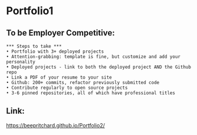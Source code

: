 # Portfolio1

## To be Employer Competitive:
    *** Steps to take ***
    • Portfolio with 3+ deployed projects
    • Attention-grabbing: template is fine, but customize and add your personality
    • Deployed projects - link to both the deployed project AND the Github repo
    • Link a PDF of your resume to your site
    • Github: 200+ commits, refactor previously submitted code
    • Contribute regularly to open source projects
    • 3-6 pinned repositories, all of which have professional titles

## Link:
https://beepritchard.github.io/Portfolio2/
    
